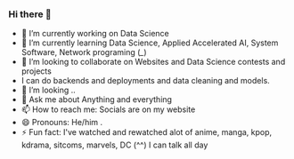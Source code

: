 ### Hi there 👋

<!--
**leonado10000/leonado10000** is a ✨ _special_ ✨ repository because its `README.md` (this file) appears on your GitHub profile.

Here are some ideas to get you started:
-->
- 🔭 I’m currently working on Data Science
- 🌱 I’m currently learning Data Science, Applied Accelerated AI, System Software, Network programing (*_*)
- 👯 I’m looking to collaborate on Websites and Data Science contests and projects
- I can do backends and deployments and data cleaning and models.
- 🤔 I’m looking ..
- 💬 Ask me about Anything and everything
- 📫 How to reach me: Socials are on my website
- 😄 Pronouns: He/him .
- ⚡ Fun fact: I've watched and rewatched alot of anime, manga, kpop, kdrama, sitcoms, marvels, DC (^^) I can talk all day

